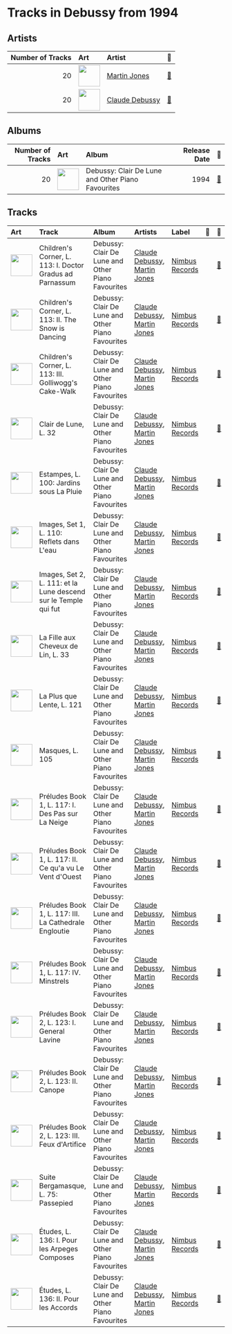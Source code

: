 # Tracks in Debussy from 1994

## Artists

|   Number of Tracks | Art                                                                                              | Artist                                            | 🔗                                                           |
|-------------------:|:-------------------------------------------------------------------------------------------------|:--------------------------------------------------|:------------------------------------------------------------|
|                 20 | <img src="https://i.scdn.co/image/54c4049a6258f1d526aa8b421ac31332add3db98" alt="" width="50" /> | [Martin Jones](../../artists/martin_jones.md)     | [🔗](https://open.spotify.com/artist/1VzJXXVXsYbEK773GWSoND) |
|                 20 | <img src="https://i.scdn.co/image/5e1155c852578ddf5d2cfea94ccb3a8a65efa882" alt="" width="50" /> | [Claude Debussy](../../artists/claude_debussy.md) | [🔗](https://open.spotify.com/artist/1Uff91EOsvd99rtAupatMP) |

## Albums

|   Number of Tracks | Art                                                                                              | Album                                             |   Release Date | 🔗                                                          |
|-------------------:|:-------------------------------------------------------------------------------------------------|:--------------------------------------------------|---------------:|:-----------------------------------------------------------|
|                 20 | <img src="https://i.scdn.co/image/ab67616d0000b2736e7bb273ff9cb1de1e1d4d0a" alt="" width="50" /> | Debussy: Clair De Lune and Other Piano Favourites |           1994 | [🔗](https://open.spotify.com/album/4O5tv6jrLH80bmll46xEEe) |

## Tracks

| Art                                                                                              | Track                                                           | Album                                             | Artists                                                                                          | Label                                            | 💚   | 🔗                                                          |
|:-------------------------------------------------------------------------------------------------|:----------------------------------------------------------------|:--------------------------------------------------|:-------------------------------------------------------------------------------------------------|:-------------------------------------------------|:----|:-----------------------------------------------------------|
| <img src="https://i.scdn.co/image/ab67616d0000b2736e7bb273ff9cb1de1e1d4d0a" alt="" width="50" /> | Children's Corner, L. 113: I. Doctor Gradus ad Parnassum        | Debussy: Clair De Lune and Other Piano Favourites | [Claude Debussy](../../artists/claude_debussy.md), [Martin Jones](../../artists/martin_jones.md) | [Nimbus Records](../../labels/nimbus_records.md) |     | [🔗](https://open.spotify.com/track/1aXL5Y855TvjouIm1vSh7O) |
| <img src="https://i.scdn.co/image/ab67616d0000b2736e7bb273ff9cb1de1e1d4d0a" alt="" width="50" /> | Children's Corner, L. 113: II. The Snow is Dancing              | Debussy: Clair De Lune and Other Piano Favourites | [Claude Debussy](../../artists/claude_debussy.md), [Martin Jones](../../artists/martin_jones.md) | [Nimbus Records](../../labels/nimbus_records.md) |     | [🔗](https://open.spotify.com/track/6hCXrrfpaUZma0oeFOc2Vd) |
| <img src="https://i.scdn.co/image/ab67616d0000b2736e7bb273ff9cb1de1e1d4d0a" alt="" width="50" /> | Children's Corner, L. 113: III. Golliwogg's Cake-Walk           | Debussy: Clair De Lune and Other Piano Favourites | [Claude Debussy](../../artists/claude_debussy.md), [Martin Jones](../../artists/martin_jones.md) | [Nimbus Records](../../labels/nimbus_records.md) |     | [🔗](https://open.spotify.com/track/6FnhXHcD1a5N59PNri5Dfm) |
| <img src="https://i.scdn.co/image/ab67616d0000b2736e7bb273ff9cb1de1e1d4d0a" alt="" width="50" /> | Clair de Lune, L. 32                                            | Debussy: Clair De Lune and Other Piano Favourites | [Claude Debussy](../../artists/claude_debussy.md), [Martin Jones](../../artists/martin_jones.md) | [Nimbus Records](../../labels/nimbus_records.md) |     | [🔗](https://open.spotify.com/track/5u5aVJKjSMJr4zesMPz7bL) |
| <img src="https://i.scdn.co/image/ab67616d0000b2736e7bb273ff9cb1de1e1d4d0a" alt="" width="50" /> | Estampes, L. 100: Jardins sous La Pluie                         | Debussy: Clair De Lune and Other Piano Favourites | [Claude Debussy](../../artists/claude_debussy.md), [Martin Jones](../../artists/martin_jones.md) | [Nimbus Records](../../labels/nimbus_records.md) |     | [🔗](https://open.spotify.com/track/7s0WRtr7d2TWjtHBPQRLBU) |
| <img src="https://i.scdn.co/image/ab67616d0000b2736e7bb273ff9cb1de1e1d4d0a" alt="" width="50" /> | Images, Set 1, L. 110: Reflets dans L'eau                       | Debussy: Clair De Lune and Other Piano Favourites | [Claude Debussy](../../artists/claude_debussy.md), [Martin Jones](../../artists/martin_jones.md) | [Nimbus Records](../../labels/nimbus_records.md) |     | [🔗](https://open.spotify.com/track/6t81Lud8rl5TOfJHPX1ALu) |
| <img src="https://i.scdn.co/image/ab67616d0000b2736e7bb273ff9cb1de1e1d4d0a" alt="" width="50" /> | Images, Set 2, L. 111: et la Lune descend sur le Temple qui fut | Debussy: Clair De Lune and Other Piano Favourites | [Claude Debussy](../../artists/claude_debussy.md), [Martin Jones](../../artists/martin_jones.md) | [Nimbus Records](../../labels/nimbus_records.md) |     | [🔗](https://open.spotify.com/track/4uYqe6JOHty9Eu50ukMV3G) |
| <img src="https://i.scdn.co/image/ab67616d0000b2736e7bb273ff9cb1de1e1d4d0a" alt="" width="50" /> | La Fille aux Cheveux de Lin, L. 33                              | Debussy: Clair De Lune and Other Piano Favourites | [Claude Debussy](../../artists/claude_debussy.md), [Martin Jones](../../artists/martin_jones.md) | [Nimbus Records](../../labels/nimbus_records.md) |     | [🔗](https://open.spotify.com/track/0fpqOyC5DLDe5gAYKBB6X7) |
| <img src="https://i.scdn.co/image/ab67616d0000b2736e7bb273ff9cb1de1e1d4d0a" alt="" width="50" /> | La Plus que Lente, L. 121                                       | Debussy: Clair De Lune and Other Piano Favourites | [Claude Debussy](../../artists/claude_debussy.md), [Martin Jones](../../artists/martin_jones.md) | [Nimbus Records](../../labels/nimbus_records.md) |     | [🔗](https://open.spotify.com/track/6Q4CCXEvt06gqafDdVcc6i) |
| <img src="https://i.scdn.co/image/ab67616d0000b2736e7bb273ff9cb1de1e1d4d0a" alt="" width="50" /> | Masques, L. 105                                                 | Debussy: Clair De Lune and Other Piano Favourites | [Claude Debussy](../../artists/claude_debussy.md), [Martin Jones](../../artists/martin_jones.md) | [Nimbus Records](../../labels/nimbus_records.md) |     | [🔗](https://open.spotify.com/track/2A5ByVSpCheGmtzBplfzF0) |
| <img src="https://i.scdn.co/image/ab67616d0000b2736e7bb273ff9cb1de1e1d4d0a" alt="" width="50" /> | Préludes Book 1, L. 117: I. Des Pas sur La Neige                | Debussy: Clair De Lune and Other Piano Favourites | [Claude Debussy](../../artists/claude_debussy.md), [Martin Jones](../../artists/martin_jones.md) | [Nimbus Records](../../labels/nimbus_records.md) |     | [🔗](https://open.spotify.com/track/6sabZsBLfsXuo2haLXZLkW) |
| <img src="https://i.scdn.co/image/ab67616d0000b2736e7bb273ff9cb1de1e1d4d0a" alt="" width="50" /> | Préludes Book 1, L. 117: II. Ce qu'a vu Le Vent d'Ouest         | Debussy: Clair De Lune and Other Piano Favourites | [Claude Debussy](../../artists/claude_debussy.md), [Martin Jones](../../artists/martin_jones.md) | [Nimbus Records](../../labels/nimbus_records.md) |     | [🔗](https://open.spotify.com/track/3fZny1uZNQIijobgJLIcwf) |
| <img src="https://i.scdn.co/image/ab67616d0000b2736e7bb273ff9cb1de1e1d4d0a" alt="" width="50" /> | Préludes Book 1, L. 117: III. La Cathedrale Engloutie           | Debussy: Clair De Lune and Other Piano Favourites | [Claude Debussy](../../artists/claude_debussy.md), [Martin Jones](../../artists/martin_jones.md) | [Nimbus Records](../../labels/nimbus_records.md) |     | [🔗](https://open.spotify.com/track/5u8xycIWRjusC3FmHy8Hmn) |
| <img src="https://i.scdn.co/image/ab67616d0000b2736e7bb273ff9cb1de1e1d4d0a" alt="" width="50" /> | Préludes Book 1, L. 117: IV. Minstrels                          | Debussy: Clair De Lune and Other Piano Favourites | [Claude Debussy](../../artists/claude_debussy.md), [Martin Jones](../../artists/martin_jones.md) | [Nimbus Records](../../labels/nimbus_records.md) |     | [🔗](https://open.spotify.com/track/3bnmqzWtNWzWaUqaUWl0dJ) |
| <img src="https://i.scdn.co/image/ab67616d0000b2736e7bb273ff9cb1de1e1d4d0a" alt="" width="50" /> | Préludes Book 2, L. 123: I. General Lavine                      | Debussy: Clair De Lune and Other Piano Favourites | [Claude Debussy](../../artists/claude_debussy.md), [Martin Jones](../../artists/martin_jones.md) | [Nimbus Records](../../labels/nimbus_records.md) |     | [🔗](https://open.spotify.com/track/4HsGko7qJ2hvCAsRbpb2cA) |
| <img src="https://i.scdn.co/image/ab67616d0000b2736e7bb273ff9cb1de1e1d4d0a" alt="" width="50" /> | Préludes Book 2, L. 123: II. Canope                             | Debussy: Clair De Lune and Other Piano Favourites | [Claude Debussy](../../artists/claude_debussy.md), [Martin Jones](../../artists/martin_jones.md) | [Nimbus Records](../../labels/nimbus_records.md) |     | [🔗](https://open.spotify.com/track/1SxHTLszv7kDWz2DH2n6LV) |
| <img src="https://i.scdn.co/image/ab67616d0000b2736e7bb273ff9cb1de1e1d4d0a" alt="" width="50" /> | Préludes Book 2, L. 123: III. Feux d'Artifice                   | Debussy: Clair De Lune and Other Piano Favourites | [Claude Debussy](../../artists/claude_debussy.md), [Martin Jones](../../artists/martin_jones.md) | [Nimbus Records](../../labels/nimbus_records.md) |     | [🔗](https://open.spotify.com/track/50W2AMW6hgDtv6MWyJfdPK) |
| <img src="https://i.scdn.co/image/ab67616d0000b2736e7bb273ff9cb1de1e1d4d0a" alt="" width="50" /> | Suite Bergamasque, L. 75: Passepied                             | Debussy: Clair De Lune and Other Piano Favourites | [Claude Debussy](../../artists/claude_debussy.md), [Martin Jones](../../artists/martin_jones.md) | [Nimbus Records](../../labels/nimbus_records.md) |     | [🔗](https://open.spotify.com/track/3GgKVPxhu0rxYpBXlBwPqw) |
| <img src="https://i.scdn.co/image/ab67616d0000b2736e7bb273ff9cb1de1e1d4d0a" alt="" width="50" /> | Études, L. 136: I. Pour les Arpeges Composes                    | Debussy: Clair De Lune and Other Piano Favourites | [Claude Debussy](../../artists/claude_debussy.md), [Martin Jones](../../artists/martin_jones.md) | [Nimbus Records](../../labels/nimbus_records.md) |     | [🔗](https://open.spotify.com/track/4TuCVkd3lAAE4AiMwdcR2W) |
| <img src="https://i.scdn.co/image/ab67616d0000b2736e7bb273ff9cb1de1e1d4d0a" alt="" width="50" /> | Études, L. 136: II. Pour les Accords                            | Debussy: Clair De Lune and Other Piano Favourites | [Claude Debussy](../../artists/claude_debussy.md), [Martin Jones](../../artists/martin_jones.md) | [Nimbus Records](../../labels/nimbus_records.md) |     | [🔗](https://open.spotify.com/track/6d1YufqXcgbxLI2j9FJYUI) |
